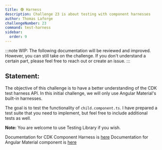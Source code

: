 ```yaml
---
title: 🟢 Harness
description: Challenge 23 is about testing with component harnesses
author: Thomas Laforge
challengeNumber: 23
command: test-harness
sidebar:
  order: 9
---
```


:::note
WIP: The following documentation will be reviewed and improved. However, you can still take on the challenge. If you don't understand a certain part, please feel free to reach out or create an issue.
:::

## Statement:

The objective of this challenge is to have a better understanding of the CDK test harness API. In this initial challenge, we will only use Angular Material's built-in harnesses.

The goal is to test the functionality of `child.component.ts`. I have prepared a test suite that you need to implement, but feel free to include additional tests as well.

**Note:** You are welcome to use Testing Library if you wish.

Documentation for CDK Component Harness is [here](https://material.angular.io/cdk/test-harnesses/overview#api-for-test-authors)
Documentation for Angular Material component is [here](https://material.angular.io/components/button/overview)
